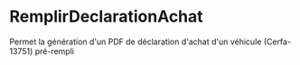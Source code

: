 # RemplirDeclarationAchat
Permet la génération d'un PDF de déclaration d'achat d'un véhicule (Cerfa-13751) pré-rempli
